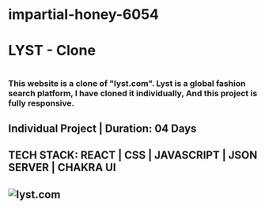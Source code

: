 # impartial-honey-6054
<h1>
LYST - Clone
<h1/>
<h3>
This website is a clone of "lyst.com". Lyst is a global fashion search platform, I have cloned it individually, And this project is fully responsive.
<h3/>

<h2>
Individual Project | Duration: 04 Days
<h2/>
<h2>
TECH STACK: REACT | CSS | JAVASCRIPT | JSON SERVER | CHAKRA UI
<h2/>
<img src="https://abhishek07788.github.io/static/media/lystClone.68c3bcb8c86506b93a7f.gif" alt="lyst.com"/>

